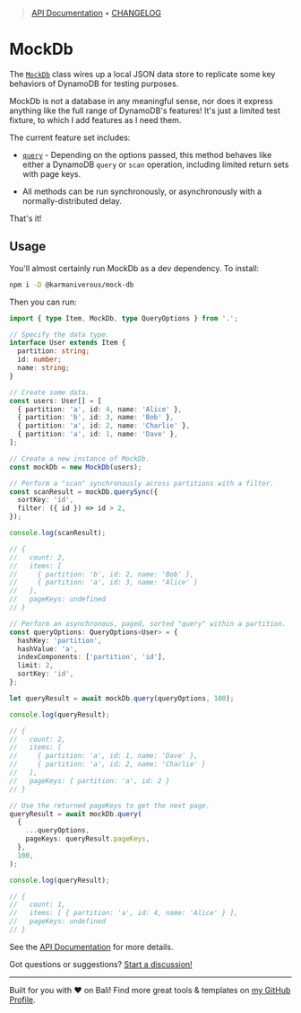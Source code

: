 <!-- TYPEDOC_EXCLUDE -->

> [API Documentation](https://karmaniverous.github.io/mock-db) • [CHANGELOG](https://github.com/karmaniverous/mock-db/tree/main/CHANGELOG.md)

<!-- /TYPEDOC_EXCLUDE -->

# MockDb

The [`MockDb`](https://karmaniverous.github.io/mock-db/classes/index.MockDb.html) class wires up a local JSON data store to replicate some key behaviors of DynamoDB for testing purposes.

MockDb is not a database in any meaningful sense, nor does it express anything like the full range of DynamoDB's features! It's just a limited test fixture, to which I add features as I need them.

The current feature set includes:

- [`query`](https://karmaniverous.github.io/mock-db/classes/index.MockDb.html#query) - Depending on the options passed, this method behaves like either a DynamoDB `query` or `scan` operation, including limited return sets with page keys.

- All methods can be run synchronously, or asynchronously with a normally-distributed delay.

That's it!

## Usage

You'll almost certainly run MockDb as a dev dependency. To install:

```bash
npm i -D @karmaniverous/mock-db
```

Then you can run:

```ts
import { type Item, MockDb, type QueryOptions } from '.';

// Specify the data type.
interface User extends Item {
  partition: string;
  id: number;
  name: string;
}

// Create some data.
const users: User[] = [
  { partition: 'a', id: 4, name: 'Alice' },
  { partition: 'b', id: 3, name: 'Bob' },
  { partition: 'a', id: 2, name: 'Charlie' },
  { partition: 'a', id: 1, name: 'Dave' },
];

// Create a new instance of MockDb.
const mockDb = new MockDb(users);

// Perform a "scan" synchronously across partitions with a filter.
const scanResult = mockDb.querySync({
  sortKey: 'id',
  filter: ({ id }) => id > 2,
});

console.log(scanResult);

// {
//   count: 2,
//   items: [
//     { partition: 'b', id: 2, name: 'Bob' },
//     { partition: 'a', id: 3, name: 'Alice' }
//   ],
//   pageKeys: undefined
// }

// Perform an asynchronous, paged, sorted "query" within a partition.
const queryOptions: QueryOptions<User> = {
  hashKey: 'partition',
  hashValue: 'a',
  indexComponents: ['partition', 'id'],
  limit: 2,
  sortKey: 'id',
};

let queryResult = await mockDb.query(queryOptions, 100);

console.log(queryResult);

// {
//   count: 2,
//   items: [
//     { partition: 'a', id: 1, name: 'Dave' },
//     { partition: 'a', id: 2, name: 'Charlie' }
//   ],
//   pageKeys: { partition: 'a', id: 2 }
// }

// Use the returned pageKeys to get the next page.
queryResult = await mockDb.query(
  {
    ...queryOptions,
    pageKeys: queryResult.pageKeys,
  },
  100,
);

console.log(queryResult);

// {
//   count: 1,
//   items: [ { partition: 'a', id: 4, name: 'Alice' } ],
//   pageKeys: undefined
// }
```

See the [API Documentation](https://karmaniverous.github.io/mock-db) for more details.

Got questions or suggestions? [Start a discussion!](https://github.com/karmaniverous/mock-db/discussions)

---

Built for you with ❤️ on Bali! Find more great tools & templates on [my GitHub Profile](https://github.com/karmaniverous).
